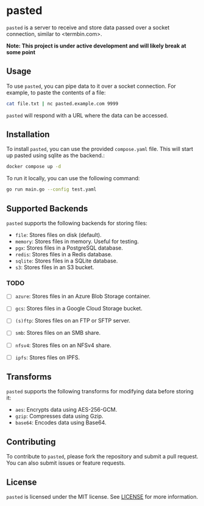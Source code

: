 # pasted

`pasted` is a server to receive and store data passed over a socket connection, similar to <termbin.com>.

**Note: This project is under active development and will likely break at some point**

## Usage

To use `pasted`, you can pipe data to it over a socket connection. For example, to paste the contents of a file:

```sh
cat file.txt | nc pasted.example.com 9999
```

`pasted` will respond with a URL where the data can be accessed.

## Installation

To install `pasted`, you can use the provided `compose.yaml` file. This will start up pasted using sqlite as the backend.:

```sh
docker compose up -d
```

To run it locally, you can use the following command:

```sh
go run main.go --config test.yaml
```

## Supported Backends

`pasted` supports the following backends for storing files:

- `file`: Stores files on disk (default).
- `memory`: Stores files in memory. Useful for testing.
- `pgx`: Stores files in a PostgreSQL database.
- `redis`: Stores files in a Redis database.
- `sqlite`: Stores files in a SQLite database.
- `s3`: Stores files in an S3 bucket.

### TODO

- [ ] `azure`: Stores files in an Azure Blob Storage container.
- [ ] `gcs`: Stores files in a Google Cloud Storage bucket.
- [ ] `(s)ftp`: Stores files on an FTP or SFTP server.
- [ ] `smb`: Stores files on an SMB share.
- [ ] `nfsv4`: Stores files on an NFSv4 share.
- [ ] `ipfs`: Stores files on IPFS.


## Transforms

`pasted` supports the following transforms for modifying data before storing it:

- `aes`: Encrypts data using AES-256-GCM.
- `gzip`: Compresses data using Gzip.
- `base64`: Encodes data using Base64.

## Contributing

To contribute to `pasted`, please fork the repository and submit a pull request. You can also submit issues or feature requests.

## License

`pasted` is licensed under the MIT license. See [LICENSE](LICENSE) for more information.